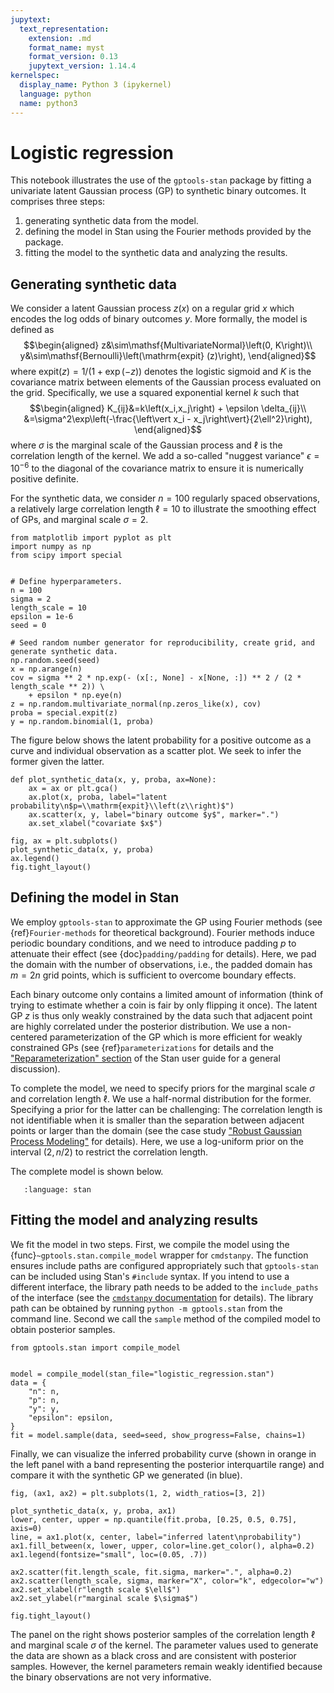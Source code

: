 ```yaml
---
jupytext:
  text_representation:
    extension: .md
    format_name: myst
    format_version: 0.13
    jupytext_version: 1.14.4
kernelspec:
  display_name: Python 3 (ipykernel)
  language: python
  name: python3
---
```


# Logistic regression

This notebook illustrates the use of the `gptools-stan` package by fitting a univariate latent Gaussian process (GP) to synthetic binary outcomes. It comprises three steps:

1. generating synthetic data from the model.
2. defining the model in Stan using the Fourier methods provided by the package.
3. fitting the model to the synthetic data and analyzing the results.

## Generating synthetic data

We consider a latent Gaussian process $z(x)$ on a regular grid $x$ which encodes the log odds of binary outcomes $y$. More formally, the model is defined as
$$\begin{aligned}
z&\sim\mathsf{MultivariateNormal}\left(0, K\right)\\
y&\sim\mathsf{Bernoulli}\left(\mathrm{expit} (z)\right),
\end{aligned}$$
where $\mathrm{expit}(z) = 1/\left(1 + \exp(-z)\right)$ denotes the logistic sigmoid and $K$ is the covariance matrix between elements of the Gaussian process evaluated on the grid. Specifically, we use a squared exponential kernel $k$ such that
$$\begin{aligned}
K_{ij}&=k\left(x_i,x_j\right) + \epsilon \delta_{ij}\\
&=\sigma^2\exp\left(-\frac{\left\vert x_i - x_j\right\vert}{2\ell^2}\right),
\end{aligned}$$
where $\sigma$ is the marginal scale of the Gaussian process and $\ell$ is the correlation length of the kernel. We add a so-called "nuggest variance" $\epsilon={10}^{-6}$ to the diagonal of the covariance matrix to ensure it is numerically positive definite.

For the synthetic data, we consider $n=100$ regularly spaced observations, a relatively large correlation length $\ell=10$ to illustrate the smoothing effect of GPs, and marginal scale $\sigma=2$.

```{code-cell} ipython3
from matplotlib import pyplot as plt
import numpy as np
from scipy import special


# Define hyperparameters.
n = 100
sigma = 2
length_scale = 10
epsilon = 1e-6
seed = 0

# Seed random number generator for reproducibility, create grid, and generate synthetic data.
np.random.seed(seed)
x = np.arange(n)
cov = sigma ** 2 * np.exp(- (x[:, None] - x[None, :]) ** 2 / (2 * length_scale ** 2)) \
    + epsilon * np.eye(n)
z = np.random.multivariate_normal(np.zeros_like(x), cov)
proba = special.expit(z)
y = np.random.binomial(1, proba)
```

The figure below shows the latent probability for a positive outcome as a curve and individual observation as a scatter plot. We seek to infer the former given the latter.

```{code-cell} ipython3
def plot_synthetic_data(x, y, proba, ax=None):
    ax = ax or plt.gca()
    ax.plot(x, proba, label="latent probability\n$p=\\mathrm{expit}\\left(z\\right)$")
    ax.scatter(x, y, label="binary outcome $y$", marker=".")
    ax.set_xlabel("covariate $x$")

fig, ax = plt.subplots()
plot_synthetic_data(x, y, proba)
ax.legend()
fig.tight_layout()
```

## Defining the model in Stan

We employ `gptools-stan` to approximate the GP using Fourier methods (see {ref}`Fourier-methods` for theoretical background). Fourier methods induce periodic boundary conditions, and we need to introduce padding $p$ to attenuate their effect (see {doc}`padding/padding` for details). Here, we pad the domain with the number of observations, i.e., the padded domain has $m=2n$ grid points, which is sufficient to overcome boundary effects.

Each binary outcome only contains a limited amount of information (think of trying to estimate whether a coin is fair by only flipping it once). The latent GP $z$ is thus only weakly constrained by the data such that adjacent point are highly correlated under the posterior distribution. We use a non-centered parameterization of the GP which is more efficient for weakly constrained GPs (see {ref}`parameterizations` for details and the ["Reparameterization" section](https://mc-stan.org/docs/stan-users-guide/reparameterization.html) of the Stan user guide for a general discussion).

To complete the model, we need to specify priors for the marginal scale $\sigma$ and correlation length $\ell$. We use a half-normal distribution for the former. Specifying a prior for the latter can be challenging: The correlation length is not identifiable when it is smaller than the separation between adjacent points or larger than the domain (see the case study ["Robust Gaussian Process Modeling"](https://betanalpha.github.io/assets/case_studies/gaussian_processes.html#322_Containment_Prior_Model) for details). Here, we use a log-uniform prior on the interval $(2, n / 2)$ to restrict the correlation length.

The complete model is shown below.

```{literalinclude} logistic_regression.stan
   :language: stan
```

## Fitting the model and analyzing results

We fit the model in two steps. First, we compile the model using the {func}`~gptools.stan.compile_model` wrapper for `cmdstanpy`. The function ensures include paths are configured appropriately such that `gptools-stan` can be included using Stan's `#include` syntax. If you intend to use a different interface, the library path needs to be added to the `include_paths` of the interface (see the [`cmdstanpy` documentation](https://mc-stan.org/docs/stan-users-guide/stanc-args.html) for details). The library path can be obtained by running `python -m gptools.stan` from the command line. Second we call the `sample` method of the compiled model to obtain posterior samples.

```{code-cell} ipython3
from gptools.stan import compile_model


model = compile_model(stan_file="logistic_regression.stan")
data = {
    "n": n,
    "p": n,
    "y": y,
    "epsilon": epsilon,
}
fit = model.sample(data, seed=seed, show_progress=False, chains=1)
```

Finally, we can visualize the inferred probability curve (shown in orange in the left panel with a band representing the posterior interquartile range) and compare it with the synthetic GP we generated (in blue).

```{code-cell} ipython3
fig, (ax1, ax2) = plt.subplots(1, 2, width_ratios=[3, 2])

plot_synthetic_data(x, y, proba, ax1)
lower, center, upper = np.quantile(fit.proba, [0.25, 0.5, 0.75], axis=0)
line, = ax1.plot(x, center, label="inferred latent\nprobability")
ax1.fill_between(x, lower, upper, color=line.get_color(), alpha=0.2)
ax1.legend(fontsize="small", loc=(0.05, .7))

ax2.scatter(fit.length_scale, fit.sigma, marker=".", alpha=0.2)
ax2.scatter(length_scale, sigma, marker="X", color="k", edgecolor="w")
ax2.set_xlabel(r"length scale $\ell$")
ax2.set_ylabel(r"marginal scale $\sigma$")

fig.tight_layout()
```

The panel on the right shows posterior samples of the correlation length $\ell$ and marginal scale $\sigma$ of the kernel. The parameter values used to generate the data are shown as a black cross and are consistent with posterior samples. However, the kernel parameters remain weakly identified because the binary observations are not very informative.
